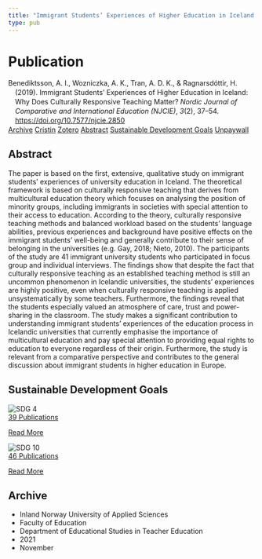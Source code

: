 ```yaml
---
title: "Immigrant Students’ Experiences of Higher Education in Iceland: Why Does Culturally Responsive Teaching Matter?"
type: pub
---
```

<h1>Publication</h1>
<article id="csl-bib-container-96542FXA" class="csl-bib-container">
  <div class="csl-bib-body" style="line-height: 1.35; padding-left: 1em; text-indent:-1em;">
  <div class="csl-entry">Benediktsson, A. I., Wozniczka, A. K., Tran, A. D. K., &amp; Ragnarsd&#xF3;ttir, H. (2019). Immigrant Students&#x2019; Experiences of Higher Education in Iceland: Why Does Culturally Responsive Teaching Matter? <i>Nordic Journal of Comparative and International Education (NJCIE)</i>, <i>3</i>(2), 37&#x2013;54. <a href="https://doi.org/10.7577/njcie.2850">https://doi.org/10.7577/njcie.2850</a></div>
</div>
  <div class="csl-bib-buttons">
    <a href="#taxonomy-article-96542FXA" class="csl-bib-button">Archive</a>
    <a href="https://app.cristin.no/results/show.jsf?id=1951083" alt="Cristin URL" class="csl-bib-button">Cristin</a>
    <a href="http://zotero.org/groups/5022929/items/96542FXA" alt="Zotero URL" class="csl-bib-button">Zotero</a>
    <a href="#abstract-article-96542FXA" class="csl-bib-button">Abstract</a>
    <a href="#sdg-article-96542FXA" class="csl-bib-button">Sustainable Development Goals</a>
    <a href="https://journals.oslomet.no/index.php/nordiccie/article/download/2850/3202" class="csl-bib-button">Unpaywall</a>
  </div>
  <div id="csl-bib-meta-container-96542FXA"></div>
</article>
<div id="csl-bib-meta-96542FXA" class="csl-bib-meta">
  <article id="abstract-article-96542FXA" class="abstract-article">
    <h1>Abstract</h1>
    The paper is based on the first, extensive, qualitative study on immigrant students’ experiences of university education in Iceland. The theoretical framework is based on culturally responsive teaching that derives from multicultural education theory which focuses on analysing the position of minority groups, including immigrants in societies with special attention to their access to education. According to the theory, culturally responsive teaching methods and balanced workload based on the students’ language abilities, previous experiences and background have positive effects on the immigrant students’ well-being and generally contribute to their sense of belonging in the universities (e.g. Gay, 2018; Nieto, 2010). The participants of the study are 41 immigrant university students who participated in focus group and individual interviews. The findings show that despite the fact that culturally responsive teaching as an established teaching method is still an uncommon phenomenon in Icelandic universities, the students’ experiences are highly positive, even when culturally responsive teaching is applied unsystematically by some teachers. Furthermore, the findings reveal that the students especially valued an atmosphere of care, trust and power-sharing in the classroom. The study makes a significant contribution to understanding immigrant students’ experiences of the education process in Icelandic universities that currently emphasise the importance of multicultural education and pay special attention to providing equal rights to education to everyone regardless of their origin. Furthermore, the study is relevant from a comparative perspective and contributes to the general discussion about immigrant students in higher education in Europe.
  </article>
  <article id="sdg-article-96542FXA" class="sdg-article">
    <h1>Sustainable Development Goals</h1>
    <div class="sdg-container"><div id="sdg4" class="sdg">
<img src="{{< params subfolder >}}images/sdg/sdg04_en.png" class="image" alt="SDG 4">
<div class="sdg-overlay">
<a href="{{< params subfolder >}}en/archive/?sdg=4#archive" class="sdg-publication-count"><span>39</span> Publications</a>
<p><a href="https://sdgs.un.org/goals/goal4" class="sdg-read-more">Read More</a></p>
</div>
</div> <div id="sdg10" class="sdg">
<img src="{{< params subfolder >}}images/sdg/sdg10_en.png" class="image" alt="SDG 10">
<div class="sdg-overlay">
<a href="{{< params subfolder >}}en/archive/?sdg=10#archive" class="sdg-publication-count"><span>46</span> Publications</a>
<p><a href="https://sdgs.un.org/goals/goal10" class="sdg-read-more">Read More</a></p>
</div>
</div></div>
  </article>
  <article id="taxonomy-article-96542FXA" class="taxonomy-article">
    <h1>Archive</h1>
    <ul>
      <li>Inland Norway University of Applied Sciences</li>
      <li>Faculty of Education</li>
      <li>Department of Educational Studies in Teacher Education</li>
      <li>2021</li>
      <li>November</li>
    </ul>
  </article>
</div>
